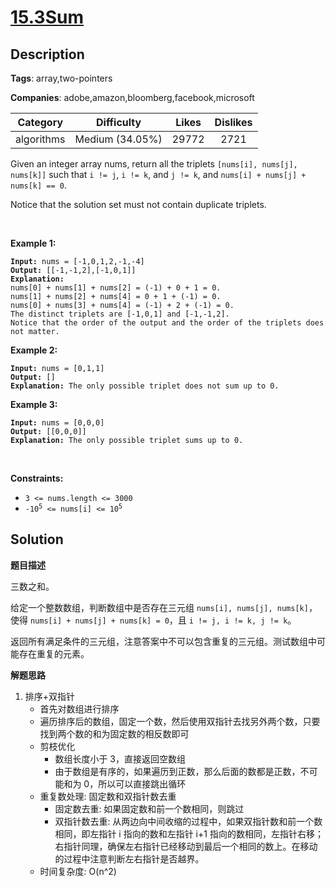 # [15.3Sum](https://leetcode.com/problems/3sum/description/)

## Description

**Tags**: array,two-pointers

**Companies**: adobe,amazon,bloomberg,facebook,microsoft

|  Category  |   Difficulty    | Likes | Dislikes |
| :--------: | :-------------: | :---: | :------: |
| algorithms | Medium (34.05%) | 29772 |   2721   |

<p>Given an integer array nums, return all the triplets <code>[nums[i], nums[j], nums[k]]</code> such that <code>i != j</code>, <code>i != k</code>, and <code>j != k</code>, and <code>nums[i] + nums[j] + nums[k] == 0</code>.</p>
<p>Notice that the solution set must not contain duplicate triplets.</p>
<p>&nbsp;</p>
<p><strong class="example">Example 1:</strong></p>
<pre><code><strong>Input:</strong> nums = [-1,0,1,2,-1,-4]
<strong>Output:</strong> [[-1,-1,2],[-1,0,1]]
<strong>Explanation:</strong>
nums[0] + nums[1] + nums[2] = (-1) + 0 + 1 = 0.
nums[1] + nums[2] + nums[4] = 0 + 1 + (-1) = 0.
nums[0] + nums[3] + nums[4] = (-1) + 2 + (-1) = 0.
The distinct triplets are [-1,0,1] and [-1,-1,2].
Notice that the order of the output and the order of the triplets does not matter.</code></pre>
<p><strong class="example">Example 2:</strong></p>
<pre><code><strong>Input:</strong> nums = [0,1,1]
<strong>Output:</strong> []
<strong>Explanation:</strong> The only possible triplet does not sum up to 0.</code></pre>
<p><strong class="example">Example 3:</strong></p>
<pre><code><strong>Input:</strong> nums = [0,0,0]
<strong>Output:</strong> [[0,0,0]]
<strong>Explanation:</strong> The only possible triplet sums up to 0.</code></pre>
<p>&nbsp;</p>
<p><strong>Constraints:</strong></p>
<ul>
  <li><code>3 &lt;= nums.length &lt;= 3000</code></li>
  <li><code>-10<sup>5</sup> &lt;= nums[i] &lt;= 10<sup>5</sup></code></li>
</ul>

## Solution

**题目描述**

三数之和。

给定一个整数数组，判断数组中是否存在三元组 `nums[i], nums[j], nums[k]`，使得 `nums[i] + nums[j] + nums[k] = 0`，且 `i != j, i != k, j != k`。

返回所有满足条件的三元组，注意答案中不可以包含重复的三元组。测试数组中可能存在重复的元素。

**解题思路**

1. 排序+双指针
   - 首先对数组进行排序
   - 遍历排序后的数组，固定一个数，然后使用双指针去找另外两个数，只要找到两个数的和为固定数的相反数即可
   - 剪枝优化
     - 数组长度小于 3，直接返回空数组
     - 由于数组是有序的，如果遍历到正数，那么后面的数都是正数，不可能和为 0，所以可以直接跳出循环
   - 重复数处理: 固定数和双指针数去重
     - 固定数去重: 如果固定数和前一个数相同，则跳过
     - 双指针数去重: 从两边向中间收缩的过程中，如果双指针数和前一个数相同，即左指针 i 指向的数和左指针 i+1 指向的数相同，左指针右移；右指针同理，确保左右指针已经移动到最后一个相同的数上。在移动的过程中注意判断左右指针是否越界。
   - 时间复杂度: O(n^2)
